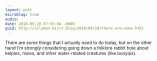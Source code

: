 ```yaml
---
layout: post
microblog: true
audio: 
date: 2018-09-10 07:55:04 -0600
guid: http://aclaman.micro.blog/2018/09/10/there-are-some.html
---
```

There are some things that I actually *need* to do today, but on the other hand I'm strongly considering going down a folklore rabbit hole about kelpies, nixies, and other water-related creatures (like bunyips).
